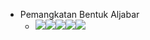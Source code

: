 - Pemangkatan Bentuk Aljabar
    - ![](https://remnote-user-data.s3.amazonaws.com/Cx3ThH1EWmfXk7xcFMrcz_Pno8qsI2TLAfp6UvyP4lhVcqcUryJ7JlicDFSJEBp8PM8PSHNe3PKNbMfLkOJGss9_FeO9DKAw8Tu02X-2aKpFgSPLEz86nOrT2XaAY0ng.png)![](https://remnote-user-data.s3.amazonaws.com/qWLY6Zp4yp86F5nBwfTIrJKllMwGOgDr7G2HgZbxrCmYFFpF8-mRmg21LNL4VXzadeoyA_CDct7tkxefzQA91fVwEQ3e6hhvmdTYsIIwjhC_PmyAWqfFSd8sIDp4OD0K.png)![](https://remnote-user-data.s3.amazonaws.com/ZeREMAPvn_MRv2uNm-uQmm7wA6nE-wRoIZGnMPMg7PSZI15luQbgLpD8ApC9HyaZbZ8Vnkd2x7LgB0DtZH2vDuDNcyTYg8FxuNu2k019_zKIecoDWA9T17DFLzJucmoX.png)![](https://remnote-user-data.s3.amazonaws.com/hOyH-0J4L3RYcN6nR9fhwCtxg01RWR9fJz1C5KRLm7ziON8ClG6FQAbU06OtzQTD6XyFZFZb5A-gH8fNahrH25E_u9jjBlztuFNXeNEGDWJAZhcjHAISUSM8MwMPjWd9.png)![](https://remnote-user-data.s3.amazonaws.com/5TvwekIzKYv4Y4qle4IXZfIL8lZPawR2vPLRl7GB6oXeqLbn3Ks46kTzLvQPsXtXuYR7sqiWap8pt-9PyG9skBfKJxYDAB5yNabhFUyo55cNbITLBCSZiqUuGRkHOnqn.png) 
